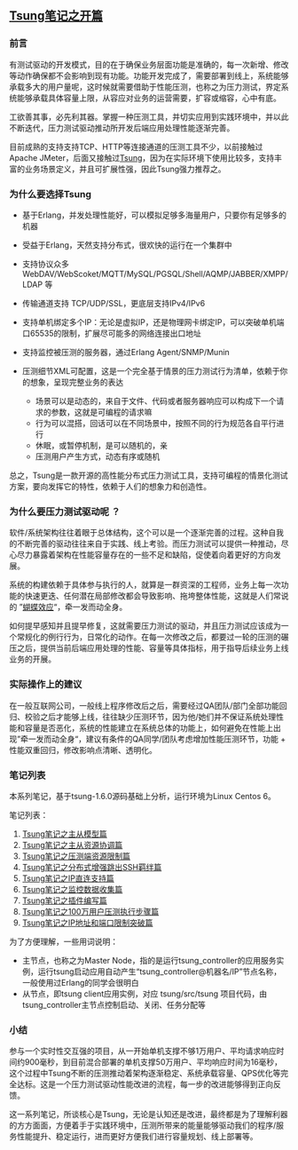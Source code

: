 ## [Tsung笔记之开篇][0]

### 前言

有测试驱动的开发模式，目的在于确保业务层面功能是准确的，每一次新增、修改等动作确保都不会影响到现有功能。功能开发完成了，需要部署到线上，系统能够承载多大的用户量呢，这时候就需要借助于性能压测，也称之为压力测试，界定系统能够承载具体容量上限，从容应对业务的运营需要，扩容或缩容，心中有底。

工欲善其事，必先利其器。掌握一种压测工具，并切实应用到实践环境中，并以此不断迭代，压力测试驱动推动所开发后端应用处理性能逐渐完善。

目前成熟的支持支持TCP、HTTP等连接通道的压测工具不少，以前接触过Apache JMeter，后面又接触过[Tsung][1]，因为在实际环境下使用比较多，支持丰富的业务场景定义，并且可扩展性强，因此Tsung强力推荐之。

### 为什么要选择Tsung

* 基于Erlang，并发处理性能好，可以模拟足够多海量用户，只要你有足够多的机器
* 受益于Erlang，天然支持分布式，很欢快的运行在一个集群中
* 支持协议众多 WebDAV/WebScoket/MQTT/MySQL/PGSQL/Shell/AQMP/JABBER/XMPP/LDAP 等
* 传输通道支持 TCP/UDP/SSL，更底层支持IPv4/IPv6
* 支持单机绑定多个IP：无论是虚拟IP，还是物理网卡绑定IP，可以突破单机端口65535的限制，扩展尽可能多的网络连接出口地址
* 支持监控被压测的服务器，通过Erlang Agent/SNMP/Munin
* 压测细节XML可配置，这是一个完全基于情景的压力测试行为清单，依赖于你的想象，呈现完整业务的表达 
  
    * 场景可以是动态的，来自于文件、代码或者服务器响应可以构成下一个请求的参数，这就是可编程的请求嘛
    * 行为可以混搭，回话可以在不同场景中，按照不同的行为规范各自平行进行
    * 休眠，或暂停机制，是可以随机的，亲
    * 压测用户产生方式，动态有序或随机

总之，Tsung是一款开源的高性能分布式压力测试工具，支持可编程的情景化测试方案，要向发挥它的特性，依赖于人们的想象力和创造性。

### 为什么要压力测试驱动呢 ？

软件/系统架构往往着眼于总体结构，这个可以是一个逐渐完善的过程。这种自我的不断完善的驱动往往来自于实践、线上考验。而压力测试可以提供一种推动，尽心尽力暴露着架构在性能容量存在的一些不足和缺陷，促使着向着更好的方向发展。

系统的构建依赖于具体参与执行的人，就算是一群资深的工程师，业务上每一次功能的快速更迭、任何潜在局部修改都会导致影响、拖垮整体性能，这就是人们常说的 ”[蝴蝶效应][2]“，牵一发而动全身。

如何提早感知并且提早修复，这就需要压力测试的驱动，并且压力测试应该成为一个常规化的例行行为，日常化的动作。在每一次修改之后，都要过一轮的压测的碾压之后，提供当前后端应用处理的性能、容量等具体指标，用于指导后续业务上线业务的开展。

### 实际操作上的建议

在一般互联网公司，一般线上程序修改后之后，需要经过QA团队/部门全部功能回归、校验之后才能够上线，往往缺少压测环节，因为他/她们并不保证系统处理性能和容量是否恶化，系统的性能建立在系统总体的功能上，如何避免在性能上出现”牵一发而动全身“，建议有条件的QA同学/团队考虑增加性能压测环节，功能 + 性能双重回归，修改影响点清晰、透明化。

### 笔记列表

本系列笔记，基于tsung-1.6.0源码基础上分析，运行环境为Linux Centos 6。

笔记列表：

1. [Tsung笔记之主从模型篇][3]
1. [Tsung笔记之主从资源协调篇][4]
1. [Tsung笔记之压测端资源限制篇][5]
1. [Tsung笔记之分布式增强跳出SSH羁绊篇][6]
1. [Tsung笔记之IP直连支持篇][7]
1. [Tsung笔记之监控数据收集篇][8]
1. [Tsung笔记之插件编写篇][9]
1. [Tsung笔记之100万用户压测执行步骤篇][10]
1. [Tsung笔记之IP地址和端口限制突破篇][11]

为了方便理解，一些用词说明：

* 主节点，也称之为Master Node，指的是运行tsung_controller的应用服务实例，运行tsung启动应用自动产生“tsung_controller@机器名/IP”节点名称，一般使用过Erlang的同学会很明白
* 从节点，即tsung client应用实例，对应 tsung/src/tsung 项目代码，由tsung_controller主节点控制启动、关闭、任务分配等

### 小结

参与一个实时性交互强的项目，从一开始单机支撑不够1万用户、平均请求响应时间约900毫秒，到目前混合部署的单机支撑50万用户、平均响应时间为16毫秒，这个过程中Tsung不断的压测推动着架构逐渐稳定、系统承载容量、QPS优化等完全达标。这是一个压力测试驱动性能改进的流程，每一步的改进能够得到正向反馈。

这一系列笔记，所谈核心是Tsung，无论是认知还是改进，最终都是为了理解利器的方方面面，方便着手于实践环境中，压测所带来的能量能够驱动我们的程序/服务性能提升、稳定运行，进而更好方便我们进行容量规划、线上部署等。

[0]: http://www.blogjava.net/yongboy/archive/2016/07/22/431291.html
[1]: tsung.erlang-projects.org
[2]: https://zh.wikipedia.org/zh/%E8%9D%B4%E8%9D%B6%E6%95%88%E5%BA%94
[3]: http://www.blogjava.net/yongboy/archive/2016/07/23/431294.html
[4]: http://www.blogjava.net/yongboy/archive/2016/07/25/431310.html
[5]: http://www.blogjava.net/yongboy/archive/2016/07/26/431322.html
[6]: http://www.blogjava.net/yongboy/archive/2016/07/27/431340.html
[7]: http://www.blogjava.net/yongboy/archive/2016/07/28/431354.html
[8]: http://www.blogjava.net/yongboy/archive/2016/07/29/431367.html
[9]: http://www.blogjava.net/yongboy/archive/2016/07/30/431396.html
[10]: http://www.blogjava.net/yongboy/archive/2016/08/08/431498.html
[11]: http://www.blogjava.net/yongboy/archive/2016/08/16/431601.html
